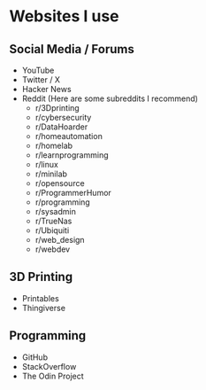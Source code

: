 # Websites I use

## Social Media / Forums
- YouTube
- Twitter / X
- Hacker News
- Reddit (Here are some subreddits I recommend)
    - r/3Dprinting
    - r/cybersecurity
    - r/DataHoarder
    - r/homeautomation
    - r/homelab
    - r/learnprogramming
    - r/linux
    - r/minilab
    - r/opensource
    - r/ProgrammerHumor
    - r/programming
    - r/sysadmin
    - r/TrueNas
    - r/Ubiquiti
    - r/web_design
    - r/webdev

## 3D Printing
- Printables
- Thingiverse

## Programming
- GitHub
- StackOverflow
- The Odin Project